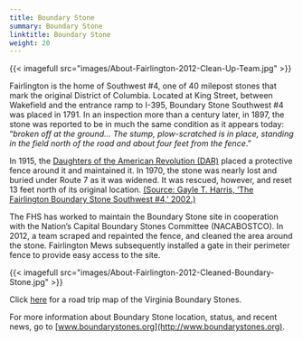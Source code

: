 ```yaml
---
title: Boundary Stone
summary: Boundary Stone
linktitle: Boundary Stone
weight: 20
---
```


{{< imagefull src="images/About-Fairlington-2012-Clean-Up-Team.jpg" >}}

Fairlington is the home of Southwest #4, one of 40 milepost stones that mark the original District of Columbia. Located at King Street, between Wakefield and the entrance ramp to I-395, Boundary Stone Southwest #4 was placed in 1791. In an inspection more than a century later, in 1897, the stone was reported to be in much the same condition as it appears today: “*broken off at the ground… The stump, plow-scratched is in place, standing in the field north of the road and about four feet from the fence*.”

In 1915, the [Daughters of the American Revolution (DAR)](images/About-Fairlington-American-Spirit-Boundary-Stones.pdf) placed a protective fence around it and maintained it. In 1970, the stone was nearly lost and buried under Route 7 as it was widened. It was rescued, however, and reset 13 feet north of its original location. [(Source: Gayle T. Harris, ‘The Fairlington Boundary Stone Southwest #4,’ 2002.)](images/About-Fairlington-Harris-SW-Boundary-Stone-4.pdf)

The FHS has worked to maintain the Boundary Stone site in cooperation with the Nation’s Capital Boundary Stones Committee (NACABOSTCO). In 2012, a team scraped and repainted the fence, and cleaned the area around the stone. Fairlington Mews subsequently installed a gate in their perimeter fence to provide easy access to the site.

{{< imagefull src="images/About-Fairlington-2012-Cleaned-Boundary-Stone.jpg" >}}

Click [here](images/About-Fairlington-Washington-Post-VA-Boundary-Stones-Road-Trip.pdf) for a road trip map of the Virginia Boundary Stones.

For more information about Boundary Stone location, status, and recent news, go to [www.boundarystones.org](http://www.boundarystones.org).